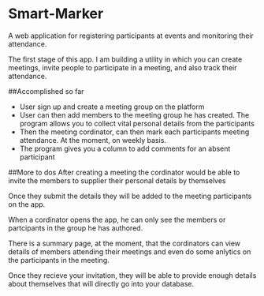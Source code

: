 # Smart-Marker
A web application for registering participants at events and monitoring their attendance.

The first stage of this app. I am building a utility in which you can create meetings, invite people to participate in a meeting, 
and also track their attendance. 

##Accomplished so far
<ul>
 <li>User sign up and create a meeting group on the platform</li>
 <li>User can then add members to the meeting group he has created. The program allows you to collect vital personal details from the participants</li>
 <li>Then the meeting cordinator, can then mark each participants meeting attendance. At the moment, on weekly basis.</li>
 <li>The program gives you a column to add comments for an absent participant</li>
 
</ul>

##More to dos
After creating a meeting the cordinator would be able to invite the members to supplier their personal details by themselves

Once they submit the details they will be added to the meeting participants on the app.

When a cordinator opens the app, he can only see the members or partcipants in the group he has authored.

There is a summary page, at the moment, that the cordinators can view details of members attending their meetings and even do some 
anlytics on the participants in the meeting.

Once they recieve your invitation, they will be able to provide enough details about themselves that will directly go into 
your database.
